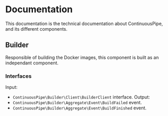 # Documentation

This documentation is the technical documentation about ContinuousPipe, and its different components.

## Builder

Responsible of building the Docker images, this component is built as an independant component.

### Interfaces

Input: 
- `ContinuousPipe\Builder\Client\BuilderClient` interface.
Output: 
- `ContinuousPipe\Builder\Aggregate\Event\BuildFailed` event.
- `ContinuousPipe\Builder\Aggregate\Event\BuildFinished` event.
